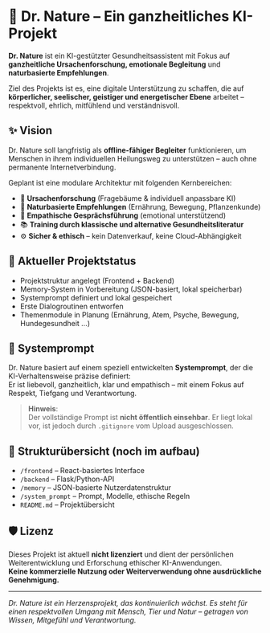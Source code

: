 # 🌿 Dr. Nature – Ein ganzheitliches KI-Projekt

**Dr. Nature** ist ein KI-gestützter Gesundheitsassistent mit Fokus auf **ganzheitliche Ursachenforschung, emotionale Begleitung** und **naturbasierte Empfehlungen**.

Ziel des Projekts ist es, eine digitale Unterstützung zu schaffen, die auf **körperlicher, seelischer, geistiger und energetischer Ebene** arbeitet – respektvoll, ehrlich, mitfühlend und verständnisvoll.

## ✨ Vision

Dr. Nature soll langfristig als **offline-fähiger Begleiter** funktionieren, um Menschen in ihrem individuellen Heilungsweg zu unterstützen – auch ohne permanente Internetverbindung.

Geplant ist eine modulare Architektur mit folgenden Kernbereichen:

- 🧠 **Ursachenforschung** (Fragebäume & individuell anpassbare KI)
- 🌱 **Naturbasierte Empfehlungen** (Ernährung, Bewegung, Pflanzenkunde)
- 💬 **Empathische Gesprächsführung** (emotional unterstützend)
- 📚 **Training durch klassische und alternative Gesundheitsliteratur**
- ⚙️ **Sicher & ethisch** – kein Datenverkauf, keine Cloud-Abhängigkeit

## 🔧 Aktueller Projektstatus

- Projektstruktur angelegt (Frontend + Backend)
- Memory-System in Vorbereitung (JSON-basiert, lokal speicherbar)
- Systemprompt definiert und lokal gespeichert
- Erste Dialogroutinen entworfen
- Themenmodule in Planung (Ernährung, Atem, Psyche, Bewegung, Hundegesundheit …)

## 🧠 Systemprompt

Dr. Nature basiert auf einem speziell entwickelten **Systemprompt**, der die KI-Verhaltensweise präzise definiert:  
Er ist liebevoll, ganzheitlich, klar und empathisch – mit einem Fokus auf Respekt, Tiefgang und Verantwortung.

> **Hinweis**:  
> Der vollständige Prompt ist **nicht öffentlich einsehbar**. Er liegt lokal vor, ist jedoch durch `.gitignore` vom Upload ausgeschlossen.

## 📁 Strukturübersicht (noch im aufbau)

- `/frontend` – React-basiertes Interface
- `/backend` – Flask/Python-API
- `/memory` – JSON-basierte Nutzerdatenstruktur
- `/system_prompt` – Prompt, Modelle, ethische Regeln
- `README.md` – Projektübersicht

## 🛡️ Lizenz

Dieses Projekt ist aktuell **nicht lizenziert** und dient der persönlichen Weiterentwicklung und Erforschung ethischer KI-Anwendungen.  
**Keine kommerzielle Nutzung oder Weiterverwendung ohne ausdrückliche Genehmigung.**

---

*Dr. Nature ist ein Herzensprojekt, das kontinuierlich wächst. Es steht für einen respektvollen Umgang mit Mensch, Tier und Natur – getragen von Wissen, Mitgefühl und Verantwortung.*


<!-- Test commit for GitHub Actions workflow -->
